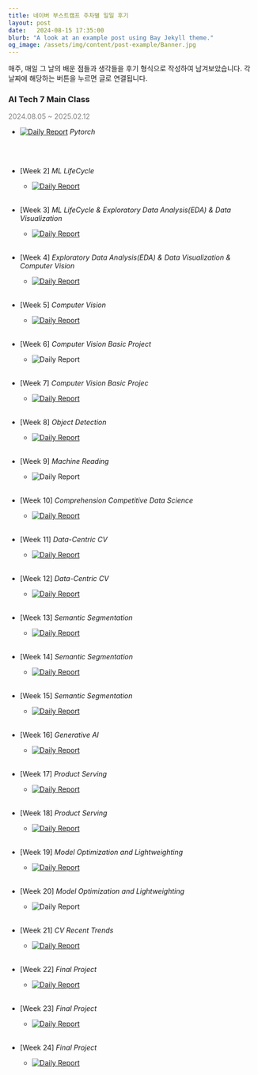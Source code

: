 ```yaml
---
title: 네이버 부스트캠프 주차별 일일 후기
layout: post
date:   2024-08-15 17:35:00
blurb: "A look at an example post using Bay Jekyll theme."
og_image: /assets/img/content/post-example/Banner.jpg
---
```

  
매주, 매일 그 날의 배운 점들과 생각들을 후기 형식으로 작성하여 남겨보았습니다. 각 날짜에 해당하는 버튼을 누르면 글로 연결됩니다.  
  
### **AI Tech 7 Main Class**
<span style="color:grey">2024.08.05 ~ 2025.02.12</span>

* [![Daily Report](https://img.shields.io/badge/Week01-green?style=plastic)](https://Haneol-Kijm.github.io/blog/boostcamp-001) *Pytorch*
  
<br><br>

* [Week 2] *ML LifeCycle*
    * [![Daily Report](https://img.shields.io/badge/Day06-red?style=flat)](https://Haneol-Kijm.github.io/blog/boostcamp-006)
<br><br>

* [Week 3] *ML LifeCycle & Exploratory Data Analysis(EDA) & Data Visualization*
    * [![Daily Report](https://img.shields.io/badge/Day11-red?style=flat)](https://Haneol-Kijm.github.io/blog/boostcamp-011)
<br><br>

* [Week 4] *Exploratory Data Analysis(EDA) & Data Visualization & Computer Vision*
    * [![Daily Report](https://img.shields.io/badge/Day16-red?style=flat)](https://Haneol-Kijm.github.io/blog/boostcamp-016)
<br><br>

* [Week 5] *Computer Vision*
    * [![Daily Report](https://img.shields.io/badge/Day21-red?style=flat)](https://Haneol-Kijm.github.io/blog/boostcamp-021)
<br><br>

* [Week 6] *Computer Vision Basic Project*
    * ![Daily Report](https://img.shields.io/badge/공휴일-grey?style=flat)
<br><br>

* [Week 7] *Computer Vision Basic Projec*
    * [![Daily Report](https://img.shields.io/badge/Day31-red?style=flat)](https://Haneol-Kijm.github.io/blog/boostcamp-031)
<br><br>

* [Week 8] *Object Detection*
    * [![Daily Report](https://img.shields.io/badge/Day36-red?style=flat)](https://Haneol-Kijm.github.io/blog/boostcamp-036)
<br><br>

* [Week 9] *Machine Reading*
    * ![Daily Report](https://img.shields.io/badge/공휴일-grey?style=flat)
<br><br>

* [Week 10] *Comprehension Competitive Data Science*
    * [![Daily Report](https://img.shields.io/badge/Day41-red?style=flat)](https://Haneol-Kijm.github.io/blog/boostcamp-036)
<br><br>

* [Week 11] *Data-Centric CV*
    * [![Daily Report](https://img.shields.io/badge/Day46-red?style=flat)](https://Haneol-Kijm.github.io/blog/boostcamp-036)
<br><br>

* [Week 12] *Data-Centric CV*
    * [![Daily Report](https://img.shields.io/badge/Day51-red?style=flat)](https://Haneol-Kijm.github.io/blog/boostcamp-051)
<br><br>

* [Week 13] *Semantic Segmentation*
    * [![Daily Report](https://img.shields.io/badge/Day56-red?style=flat)](https://Haneol-Kijm.github.io/blog/boostcamp-056)
<br><br>

* [Week 14] *Semantic Segmentation*
    * [![Daily Report](https://img.shields.io/badge/Day61-red?style=flat)](https://Haneol-Kijm.github.io/blog/boostcamp-061)
<br><br>

* [Week 15] *Semantic Segmentation*
    * [![Daily Report](https://img.shields.io/badge/Day66-red?style=flat)](https://Haneol-Kijm.github.io/blog/boostcamp-066)
<br><br>

* [Week 16] *Generative AI*
    * [![Daily Report](https://img.shields.io/badge/Day71-red?style=flat)](https://Haneol-Kijm.github.io/blog/boostcamp-071)
<br><br>

* [Week 17] *Product Serving*
    * [![Daily Report](https://img.shields.io/badge/Day76-red?style=flat)](https://Haneol-Kijm.github.io/blog/boostcamp-076)
<br><br>

* [Week 18] *Product Serving*
    * [![Daily Report](https://img.shields.io/badge/Day81-red?style=flat)](https://Haneol-Kijm.github.io/blog/boostcamp-081)
<br><br>

* [Week 19] *Model Optimization and Lightweighting*
    * [![Daily Report](https://img.shields.io/badge/Day86-red?style=flat)](https://Haneol-Kijm.github.io/blog/boostcamp-086)
<br><br>

* [Week 20] *Model Optimization and Lightweighting*
    * ![Daily Report](https://img.shields.io/badge/공휴일-grey?style=flat)
<br><br>

* [Week 21] *CV Recent Trends*
    * [![Daily Report](https://img.shields.io/badge/Day96-red?style=flat)](https://Haneol-Kijm.github.io/blog/boostcamp-096)
<br><br>

* [Week 22] *Final Project*
    * [![Daily Report](https://img.shields.io/badge/Day101-red?style=flat)](https://Haneol-Kijm.github.io/blog/boostcamp-101)
<br><br>

* [Week 23] *Final Project*
    * [![Daily Report](https://img.shields.io/badge/Day106-red?style=flat)](https://Haneol-Kijm.github.io/blog/boostcamp-106)
<br><br>

* [Week 24] *Final Project*
    * [![Daily Report](https://img.shields.io/badge/Day111-red?style=flat)](https://Haneol-Kijm.github.io/blog/boostcamp-111)
<br><br>
